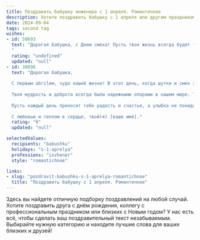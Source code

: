 ```yaml
---
title: Поздравить бабушку инженера с 1 апреля. Романтичное
description: Хотите поздравить бабушку с 1 апреля или другим праздником? Наш ИИ создаст незабываемое поздравление, а вы обязательно выделитесь среди других.  
date: 2024-09-04
tags: second tag
wishes:
- id: 58693
  text: "Дорогая Бабушка, с Днем смеха! Пусть твоя жизнь всегда будет такой же яркой и неповторимой, как твоё инженерное мастерство! Желаю тебе океан радости, лучезарную улыбку и лёгкость в сердце, которая вдохновляет на новые свершения!
  "
  rating: "undefined"
  updated: "null"
- id: 38696
  text: "Дорогая бабушка,
  
  С первым abrilем, чудо нашей жизни! В этот день, когда шутки и смех заполняют пространство, хочется поздравить тебя с не только праздником, но и с твоим выдающимся талантом инженера. Ты, как настоящий творец, строишь не только мосты и конструкции, но и сердца, полные любви и заботы.
  
  Твоя мудрость и доброта всегда были надежными опорами в нашем мире. Ты вдохновляешь нас на новые свершения, словно проект, который соединил все лучшие качества — ум, терпение и нежность. Благодаря тебе мы учимся не бояться мечтать и смело двигаться к своим целям.
  
  Пусть каждый день приносит тебе радость и счастье, а улыбка не покидает твое лицо. Желаю тебе море любви и уютных мгновений в окружении тех, кто ценит и любит тебя.
  
  С любовью и теплом в сердце, твой(я) [ваше имя]."
  rating: "0"
  updated: "null"

selectedValues:
  recipients: "babushku"
  holidays: "s-1-aprelya"
  professions: "inzhener"
  style: "romantichnoe"

links:
- slug: "pozdravit-babushku-s-1-aprelya-romantichnoe"
  title: "Поздравить бабушку с 1 апреля. Романтичное"
---
```


Здесь вы найдете отличную подборку поздравлений на любой случай. 
Хотите поздравить друга с днём рождения, коллегу с профессиональным праздником или близких с Новым годом? У нас есть всё, чтобы сделать ваш поздравительный текст незабываемым. Выбирайте нужную категорию и находите лучшие слова для ваших близких и друзей!
